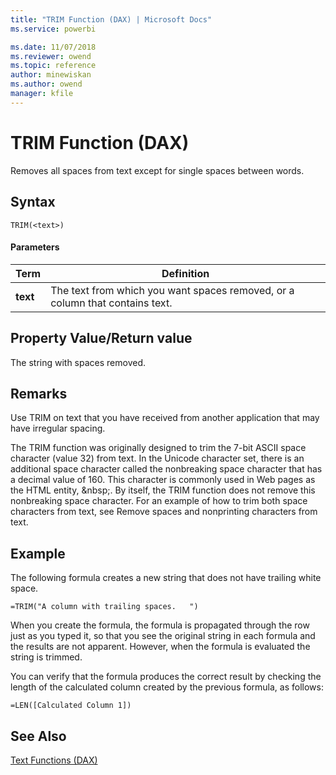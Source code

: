 ```yaml
---
title: "TRIM Function (DAX) | Microsoft Docs"
ms.service: powerbi 

ms.date: 11/07/2018
ms.reviewer: owend
ms.topic: reference
author: minewiskan
ms.author: owend
manager: kfile
---
```

# TRIM Function (DAX)
Removes all spaces from text except for single spaces between words.  
  
## Syntax  
  
```dax
TRIM(<text>)  
```
  
#### Parameters  
  
|Term|Definition|  
|--------|--------------|  
|**text**|The text from which you want spaces removed, or a column that contains text.|  
  
## Property Value/Return value  
The string with spaces removed.  
  
## Remarks  
Use TRIM on text that you have received from another application that may have irregular spacing.  
  
The TRIM function was originally designed to trim the 7-bit ASCII space character (value 32) from text. In the Unicode character set, there is an additional space character called the nonbreaking space character that has a decimal value of 160. This character is commonly used in Web pages as the HTML entity, &amp;nbsp;. By itself, the TRIM function does not remove this nonbreaking space character. For an example of how to trim both space characters from text, see Remove spaces and nonprinting characters from text.  
  
## Example  
The following formula creates a new string that does not have trailing white space.  
  
```dax
=TRIM("A column with trailing spaces.   ")  
```

When you create the formula, the formula is propagated through the row just as you typed it, so that you see the original string in each formula and the results are not apparent. However, when the formula is evaluated the string is trimmed.  
  
You can verify that the formula produces the correct result by checking the length of the calculated column created by the previous formula, as follows:  
  
```dax
=LEN([Calculated Column 1])  
```
  
## See Also  
[Text Functions &#40;DAX&#41;](text-functions-dax.md)  
  
